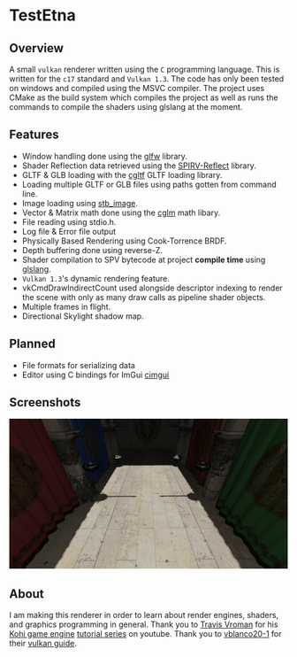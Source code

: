 # TestEtna
## Overview
A small `vulkan` renderer written using the `C` programming language. This is written for the `c17` standard and `Vulkan 1.3`. The code has only been tested on windows and compiled using the MSVC compiler. The project uses CMake as the build system which compiles the project as well as runs the commands to compile the shaders using glslang at the moment.

## Features
* Window handling done using the [glfw](https://github.com/glfw/glfw) library.
* Shader Reflection data retrieved using the [SPIRV-Reflect](https://github.com/KhronosGroup/SPIRV-Reflect) library.
* GLTF & GLB loading with the [cgltf](https://github.com/jkuhlmann/cgltf) GLTF loading library.
* Loading multiple GLTF or GLB files using paths gotten from command line.
* Image loading using [stb_image](https://github.com/nothings/stb/blob/master/stb_image.h).
* Vector & Matrix math done using the [cglm](https://github.com/recp/cglm) math libary.
* File reading using stdio.h.
* Log file & Error file output
* Physically Based Rendering using Cook-Torrence BRDF.
* Depth buffering done using reverse-Z.
* Shader compilation to SPV bytecode at project **compile time** using [glslang](https://github.com/KhronosGroup/glslang).
* `Vulkan 1.3`'s dynamic rendering feature.
* vkCmdDrawIndirectCount used alongside descriptor indexing to render the scene with only as many draw calls as pipeline shader objects.
* Multiple frames in flight.
* Directional Skylight shadow map.
## Planned
* File formats for serializing data
* Editor using C bindings for ImGui [cimgui](https://github.com/cimgui/cimgui/tree/docking_inter)

## Screenshots
![Screenshot 1](https://github.com/RobertGiuffreda/Etna/blob/main/demonstration/EtnaScreenshotShow.png)

## About
I am making this renderer in order to learn about render engines, shaders, and graphics programming in general.
Thank you to [Travis Vroman](https://github.com/travisvroman) for his [Kohi game engine](https://kohiengine.com/) [tutorial series](https://www.youtube.com/playlist?list=PLv8Ddw9K0JPg1BEO-RS-0MYs423cvLVtj) on youtube.
Thank you to [vblanco20-1](https://github.com/vblanco20-1/) for their [vulkan guide](https://vkguide.dev/).
